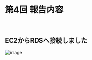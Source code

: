 # 第4回 報告内容
　
## EC2からRDSへ接続しました

![image](https://github.com/user-attachments/assets/2eb97b07-f779-4a4e-a8f1-4310f6c90119)

